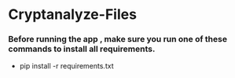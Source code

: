 # Cryptanalyze-Files


### Before running the app , make sure you run one of these commands to install all requirements.
- pip install -r requirements.txt
